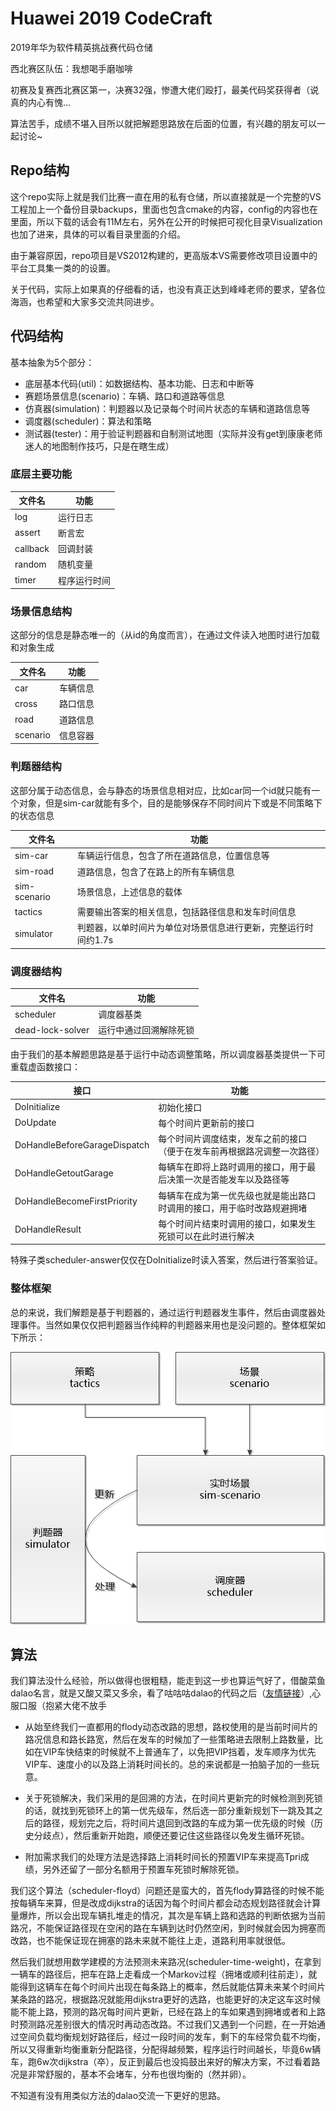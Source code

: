 # Huawei 2019 CodeCraft
2019年华为软件精英挑战赛代码仓储

西北赛区队伍：我想喝手磨咖啡

初赛及复赛西北赛区第一，决赛32强，惨遭大佬们殴打，最美代码奖获得者（说真的内心有愧...

算法苦手，成绩不堪入目所以就把解题思路放在后面的位置，有兴趣的朋友可以一起讨论~

## Repo结构

这个repo实际上就是我们比赛一直在用的私有仓储，所以直接就是一个完整的VS工程加上一个备份目录backups，里面也包含cmake的内容，config的内容也在里面，所以下载的话会有11M左右，另外在公开的时候把可视化目录Visualization也加了进来，具体的可以看目录里面的介绍。

由于兼容原因，repo项目是VS2012构建的，更高版本VS需要修改项目设置中的平台工具集一类的的设置。

关于代码，实际上如果真的仔细看的话，也没有真正达到峰峰老师的要求，望各位海涵，也希望和大家多交流共同进步。

## 代码结构

基本抽象为5个部分：

- 底层基本代码(util)：如数据结构、基本功能、日志和中断等
- 赛题场景信息(scenario)：车辆、路口和道路等信息
- 仿真器(simulation)：判题器以及记录每个时间片状态的车辆和道路信息等
- 调度器(scheduler)：算法和策略
- 测试器(tester)：用于验证判题器和自制测试地图（实际并没有get到康康老师迷人的地图制作技巧，只是在瞎生成）

### 底层主要功能

|文件名|功能|
|----|----|
|log|运行日志|
|assert|断言宏|
|callback|回调封装|
|random|随机变量|
|timer|程序运行时间|

### 场景信息结构

这部分的信息是静态唯一的（从id的角度而言），在通过文件读入地图时进行加载和对象生成

|文件名|功能|
|----|----|
|car|车辆信息|
|cross|路口信息|
|road|道路信息|
|scenario|信息容器|

### 判题器结构

这部分属于动态信息，会与静态的场景信息相对应，比如car同一个id就只能有一个对象，但是sim-car就能有多个，目的是能够保存不同时间片下或是不同策略下的状态信息

|文件名|功能|
|----|----|
|sim-car|车辆运行信息，包含了所在道路信息，位置信息等|
|sim-road|道路信息，包含了在路上的所有车辆信息|
|sim-scenario|场景信息，上述信息的载体|
|tactics|需要输出答案的相关信息，包括路径信息和发车时间信息|
|simulator|判题器，以单时间片为单位对场景信息进行更新，完整运行时间约1.7s|

### 调度器结构

|文件名|功能|
|----|----|
|scheduler|调度器基类|
|dead-lock-solver|运行中通过回溯解除死锁|

由于我们的基本解题思路是基于运行中动态调整策略，所以调度器基类提供一下可重载虚函数接口：

|接口|功能|
|----|----|
|DoInitialize|初始化接口|
|DoUpdate|每个时间片更新前的接口|
|DoHandleBeforeGarageDispatch|每个时间片调度结束，发车之前的接口（便于在发车前再根据路况调整一次路径）|
|DoHandleGetoutGarage|每辆车在即将上路时调用的接口，用于最后决策一次是否能发车以及路径等|
|DoHandleBecomeFirstPriority|每辆车在成为第一优先级也就是能出路口时调用的接口，用于临时改路规避拥堵|
|DoHandleResult|每个时间片结束时调用的接口，如果发生死锁可以在此时进行解决|

特殊子类scheduler-answer仅仅在DoInitialize时读入答案，然后进行答案验证。

### 整体框架

总的来说，我们解题是基于判题器的，通过运行判题器发生事件，然后由调度器处理事件。当然如果仅仅把判题器当作纯粹的判题器来用也是没问题的。整体框架如下所示：

![can not find the picture](./introduction/introduction.png)

## 算法

我们算法没什么经验，所以做得也很粗糙，能走到这一步也算运气好了，借酸菜鱼dalao名言，就是又酸又菜又多余，看了咕咕咕dalao的代码之后（[友情链接](https://github.com/kongroo/Huawei-CodeCraft-2019)）,心服口服（抱紧大佬不放手

- 从始至终我们一直都用的flody动态改路的思想，路权使用的是当前时间片的路况信息和路长路宽，然后在发车的时候加了一些策略进去限制上路数量，比如在VIP车快结束的时候就不上普通车了，以免把VIP挡着，发车顺序为优先VIP车、速度小的以及路上消耗时间长的。总的来说都是一拍脑子加的一些玩意。

- 关于死锁解决，我们采用的是回溯的方法，在时间片更新完的时候检测到死锁的话，就找到死锁环上的第一优先级车，然后选一部分重新规划下一跳及其之后的路径，规划完之后，将时间片退回到改路的车成为第一优先级的时候（历史分歧点），然后重新开始跑，顺便还要记住这些路径以免发生循环死锁。

- 附加需求我们的处理方法是选择路上消耗时间长的预置VIP车来提高Tpri成绩，另外还留了一部分名额用于预置车死锁时解除死锁。

我们这个算法（scheduler-floyd）问题还是蛮大的，首先flody算路径的时候不能按每辆车来算，但是改成dijkstra的话因为每个时间片都会动态规划路径就会计算量爆炸，所以会出现车辆扎堆走的情况，其次是车辆上路和选路的判断依据为当前路况，不能保证路径现在空闲的路在车辆到达时仍然空闲，到时候就会因为拥塞而改路，也不能保证现在拥塞的路未来就不能往上走，道路利用率就很低。

然后我们就想用数学建模的方法预测未来路况(scheduler-time-weight)，在拿到一辆车的路径后，把车在路上走看成一个Markov过程（拥堵或顺利往前走），就能得到这辆车在每个时间片出现在每条路上的概率，然后就能估算未来某个时间片某条路的路况，根据路况就能用dijkstra更好的选路，也能更好的决定这车这时候能不能上路，预测的路况每时间片更新，已经在路上的车如果遇到拥堵或者和上路时预测路况差别很大的情况时再动态改路。不过我们又遇到一个问题，在一开始通过空间负载均衡规划好路径后，经过一段时间的发车，剩下的车经常负载不均衡，所以又得重新均衡重新分配路径，分配得越频繁，程序运行时间越长，毕竟6w辆车，跑6w次dijkstra（卒），反正到最后也没捣鼓出来好的解决方案，不过看着路况是非常舒服的，基本不会堵车，分布也很均衡的（然并卵）。

不知道有没有用类似方法的dalao交流一下更好的思路。
